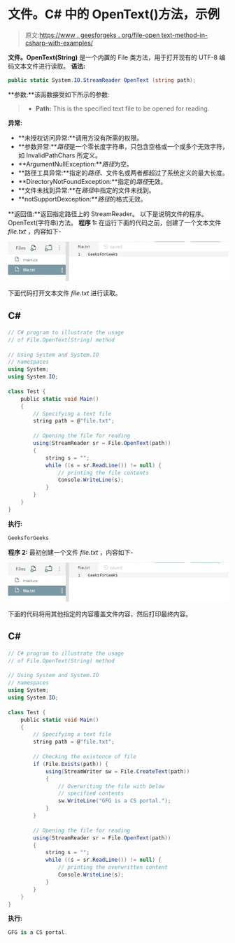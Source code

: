 # 文件。C# 中的 OpenText()方法，示例

> 原文:[https://www . geesforgeks . org/file-open text-method-in-csharp-with-examples/](https://www.geeksforgeeks.org/file-opentext-method-in-csharp-with-examples/)

**文件。OpenText(String)** 是一个内置的 File 类方法，用于打开现有的 UTF-8 编码文本文件进行读取。
**语法:**

```cs
public static System.IO.StreamReader OpenText (string path);
```

**参数:**该函数接受如下所示的参数:

> *   **Path:** This is the specified text file to be opened for reading.

**异常:**

*   **未授权访问异常:**调用方没有所需的权限。
*   **参数异常:***路径*是一个零长度字符串，只包含空格或一个或多个无效字符，如 InvalidPathChars 所定义。
*   **ArgumentNullException:***路径*为空。
*   **路径工具异常:**指定的*路径*、文件名或两者都超过了系统定义的最大长度。
*   **DirectoryNotFoundException:**指定的*路径*无效。
*   **文件未找到异常:**在*路径*中指定的文件未找到。
*   **notSupportDexception:***路径*的格式无效。

**返回值:**返回指定路径上的 StreamReader。
以下是说明文件的程序。OpenText(字符串)方法。
**程序 1:** 在运行下面的代码之前，创建了一个文本文件 *file.txt* ，内容如下-

![file.txt](img/355ab557f458f371c9801a73f6a6e8b5.png)

下面代码打开文本文件 *file.txt* 进行读取。

## C#

```cs
// C# program to illustrate the usage
// of File.OpenText(String) method

// Using System and System.IO
// namespaces
using System;
using System.IO;

class Test {
    public static void Main()
    {
        // Specifying a text file
        string path = @"file.txt";

        // Opening the file for reading
        using(StreamReader sr = File.OpenText(path))
        {
            string s = "";
            while ((s = sr.ReadLine()) != null) {
                // printing the file contents
                Console.WriteLine(s);
            }
        }
    }
}
```

**执行:**

```cs
GeeksforGeeks
```

**程序 2:** 最初创建一个文件 *file.txt* ，内容如下-

![file.txt](img/355ab557f458f371c9801a73f6a6e8b5.png)

下面的代码将用其他指定的内容覆盖文件内容，然后打印最终内容。

## C#

```cs
// C# program to illustrate the usage
// of File.OpenText(String) method

// Using System and System.IO
// namespaces
using System;
using System.IO;

class Test {
    public static void Main()
    {
        // Specifying a text file
        string path = @"file.txt";

        // Checking the existence of file
        if (File.Exists(path)) {
            using(StreamWriter sw = File.CreateText(path))
            {
                // Overwriting the file with below
                // specified contents
                sw.WriteLine("GFG is a CS portal.");
            }
        }

        // Opening the file for reading
        using(StreamReader sr = File.OpenText(path))
        {
            string s = "";
            while ((s = sr.ReadLine()) != null) {
                // printing the overwritten content
                Console.WriteLine(s);
            }
        }
    }
}
```

**执行:**

```cs
GFG is a CS portal.
```